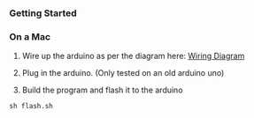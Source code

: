 ### Getting Started

### On a Mac
1) Wire up the arduino as per the diagram here: [Wiring Diagram](/assets/wiring-diagram.png)

1) Plug in the arduino. (Only tested on an old arduino uno)

2) Build the program and flash it to the arduino
```
sh flash.sh
```